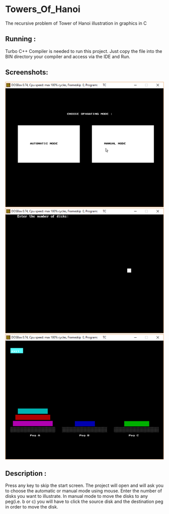 # Towers_Of_Hanoi
The recursive problem of Tower of Hanoi illustration in graphics in C

## Running :
Turbo C++ Compiler is needed to run this project.
Just copy the file into the BIN directory your compiler and access via the IDE and Run.

## Screenshots:
<img src="https://github.com/rkv225/Towers_Of_Hanoi/blob/master/pic1.PNG"><br>
<img src="https://github.com/rkv225/Towers_Of_Hanoi/blob/master/pic2.PNG"><br>
<img src="https://github.com/rkv225/Towers_Of_Hanoi/blob/master/pic3.PNG"><br>

## Description :
Press any key to skip the start screen.
The project will open and will ask you to choose the automatic or manual mode using mouse. Enter the number of disks you want to illustrate.
In manual mode to move the disks to any peg(i.e. b or c) you will have to click the source disk and the destination peg in order to move the disk.

